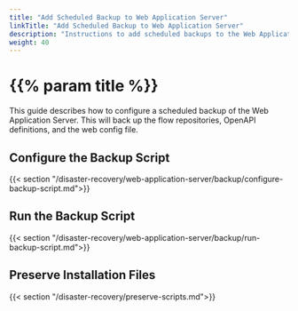 ```yaml
---
title: "Add Scheduled Backup to Web Application Server"
linkTitle: "Add Scheduled Backup to Web Application Server"
description: "Instructions to add scheduled backups to the Web Application Server."
weight: 40
---
```


# {{% param title %}}

This guide describes how to configure a scheduled backup of the Web Application Server. This will back up the flow repositories, OpenAPI definitions, and the web config file.

## Configure the Backup Script

{{< section "/disaster-recovery/web-application-server/backup/configure-backup-script.md">}}

## Run the Backup Script

{{< section "/disaster-recovery/web-application-server/backup/run-backup-script.md">}}

## Preserve Installation Files

{{< section "/disaster-recovery/preserve-scripts.md">}}